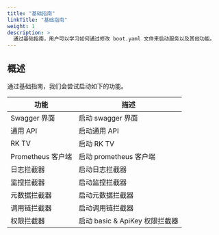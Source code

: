 ```yaml
---
title: "基础指南"
linkTitle: "基础指南"
weight: 1
description: >
  通过基础指南，用户可以学习如何通过修改 boot.yaml 文件来启动服务以及其他功能。
---
```


## 概述
通过基础指南，我们会尝试启动如下的功能。

| 功能 | 描述 |
| ---- | ---- |
| Swagger 界面 | 启动 swagger 界面 |
| 通用 API | 启动通用 API |
| RK TV | 启动 RK TV |
| Prometheus 客户端 | 启动 prometheus 客户端 |
| 日志拦截器 | 启动日志拦截器 |
| 监控拦截器 | 启动监控拦截器 |
| 元数据拦截器 | 启动元数据拦截器 |
| 调用链拦截器 | 启动调用链拦截器 |
| 权限拦截器 | 启动 basic & ApiKey 权限拦截器 |